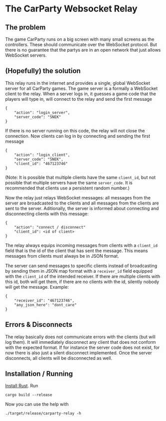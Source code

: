 # The CarParty Websocket Relay

## The problem
The game CarParty runs on a big screen with many small screens as the controllers. These should
communicate over the WebSocket protocol. But there is no guarantee that the partys are in an open
network that just allows WebSocket servers. 

## (Hopefully) the solution
This relay runs in the internet and provides a single, global WebSocket server for all CarParty
games. The game server is a formally a WebSocket client to the relay. When a server logs in, it
guesses a game code that the players will type in, will connect to the relay and send the first
message

	{
		"action": "login_server",
		"server_code": "SNEK"
	}

If there is no server running on this code, the relay will not close the connection. Now clients can
log in by connecting and sending the first message

	{
		"action": "login_client",
		"server_code": "SNEK",
		"client_id": "467123746"
	}

(Note: It is possible that multiple clients have the same `client_id`, but not possible that multiple
servers have the same `server_code`. It is recommended that clients use a persistent random number.)

Now the relay just relays WebSocket messages: all messages from the server are broadcasted to the
clients and all messages from the clients are sent to the server. Aditionally, the server is
informed about connecting and disconnecting clients with this message:

	{
		"action": "connect / disconnect"
		"client_id": <id of client>
	}

The relay always equips incoming messages from clients with a `client_id` field that is the id of
the client that has sent the message. This means messages from clients must always be in JSON
format.

The server can send messages to specific clients instead of broadcasting by sending them in JSON map
format with a `receiver_id` field equipped with the `client_id` of the intended receiver. If there
are multiple clients with this id, both will get them, if there are no clients with the id, silently
nobody will get the message. Example:

	{
		"receiver_id": "467123746",
		"any_json_here": "dont_care"
	}

## Errors & Disconnects

The relay basically does not communicate errors with the clients (but will log them). It will
immediately disconnect any client that does not conform with the expected format. If for instance
the server code does not exist, for now there is also just a silent disconnect implemented.  Once
the server disconnects, all clients will be disconnected as well.

## Installation / Running
[Install Rust](https://www.rust-lang.org/tools/install). Run
	
	cargo build --release

Now you can use the help with

	./target/release/carparty-relay -h
